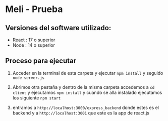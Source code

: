 # Meli - Prueba

## Versiones del software utilizado:

* React : 17 o superior
* Node : 14 o superior

## Proceso para ejecutar

1. Acceder en la terminal de esta carpeta y ejecutar `npm install` y seguido `node server.js`

2. Abrimos otra pestaña y dentro de la misma carpeta accedemos a `cd client` y ejecutamos `npm install` y cuando se alla instalado ejecutamos los siguiente `npm start`

3. entramos a `http://localhost:3000/express_backend` donde estes es el backend y a `http://localhost:3001` que este es la app de react.js